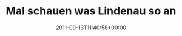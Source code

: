 ---
retweeted: false
source: <a href="http://itunes.apple.com/us/app/twitter/id409789998?mt=12" rel="nofollow">Twitter
  for Mac</a>
entities:
  hashtags: []
  symbols: []
  user_mentions: []
  urls: []
display_text_range:
- '0'
- '45'
favorite_count: '0'
id_str: '113577910555774976'
truncated: false
retweet_count: '0'
id: '113577910555774976'
created_at: Tue Sep 13 11:40:58 +0000 2011
favorited: false
full_text: Mal schauen was Lindenau so an Essen hergibt.
lang: de
tags:
- pesos:twitter
date: '2011-09-13T11:40:58+00:00'
src: https://twitter.com/bascht/status/113577910555774976
original_url: https://twitter.com/bascht/status/113577910555774976
type: twitter_tweet
text: Mal schauen was Lindenau so an Essen hergibt.
title: 'Mal schauen was Lindenau so an '

---